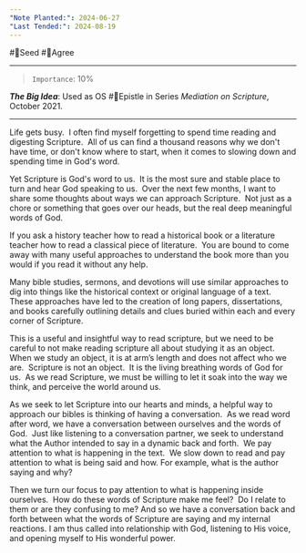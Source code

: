 ```yaml
---
"Note Planted:": 2024-06-27
"Last Tended:": 2024-08-19
---
```

#🌱Seed  #🙂Agree
****
> `Importance`: 10%
 
***The Big Idea***: Used as OS #📃Epistle in Series *Mediation on Scripture*, October 2021.

****
Life gets busy.  I often find myself forgetting to spend time reading and digesting Scripture.  All of us can find a thousand reasons why we don't have time, or don't know where to start, when it comes to slowing down and spending time in God's word. 

Yet Scripture is God's word to us.  It is the most sure and stable place to turn and hear God speaking to us.  Over the next few months, I want to share some thoughts about ways we can approach Scripture.  Not just as a chore or something that goes over our heads, but the real deep meaningful words of God. 

If you ask a history teacher how to read a historical book or a literature teacher how to read a classical piece of literature.  You are bound to come away with many useful approaches to understand the book more than you would if you read it without any help. 

Many bible studies, sermons, and devotions will use similar approaches to dig into things like the historical context or original language of a text.  These approaches have led to the creation of long papers, dissertations, and books carefully outlining details and clues buried within each and every corner of Scripture. 

This is a useful and insightful way to read scripture, but we need to be careful to not make reading scripture all about studying it as an object.  When we study an object, it is at arm’s length and does not affect who we are.  Scripture is not an object.  It is the living breathing words of God for us.  As we read Scripture, we must be willing to let it soak into the way we think, and perceive the world around us. 

As we seek to let Scripture into our hearts and minds, a helpful way to approach our bibles is thinking of having a conversation.  As we read word after word, we have a conversation between ourselves and the words of God.  Just like listening to a conversation partner, we seek to understand what the Author intended to say in a dynamic back and forth.  We pay attention to what is happening in the text.  We slow down to read and pay attention to what is being said and how. For example, what is the author saying and why?

Then we turn our focus to pay attention to what is happening inside ourselves.  How do these words of Scripture make me feel?  Do I relate to them or are they confusing to me? And so we have a conversation back and forth between what the words of Scripture are saying and my internal reactions. I am thus called into relationship with God, listening to His voice, and opening myself to His wonderful power.